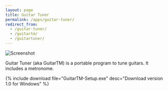 ```yaml
---
layout: page
title: Guitar Tuner
permalink: /apps/guitar-tuner/
redirect_from:
  - /guitar-tuner/
  - /guitartm/
  - /guitartuner/
---
```


<img class="img-responsive" src="screenshot0.png" alt="Screenshot" />

Guitar Tuner (aka GuitarTM) is a portable program to tune guitars. It
includes a metronome.

{% include download file="GuitarTM-Setup.exe" desc="Download version 1.0 for Windows" %}
